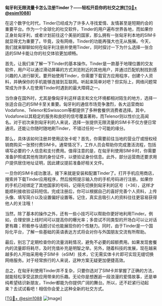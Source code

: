 **匈牙利无限流量卡怎么注册Tinder？——轻松开启你的社交之旅[[TG💪+ @esim1088](https://t.me/s/esim1088)]**

在这个数字化时代，Tinder已经成为了许多人寻找爱情、友情甚至是短期约会的重要平台。作为一个全球化的社交软件，Tinder的用户遍布世界各地，而如果你正身处匈牙利，或者计划前往这个美丽的国家，那么拥有一张匈牙利本地的SIM卡就显得尤为重要了。毕竟，没有网络，Tinder的功能再强大也无从施展。今天，我们就来聊聊如何在匈牙利注册并使用Tinder，同时探讨一下为什么选择一张合适的SIM卡能让你的社交体验更加顺畅。

首先，让我们来了解一下Tinder的基本操作。Tinder是一款基于地理位置的交友软件，用户可以通过滑动屏幕的方式浏览附近的其他用户，并通过匹配机制找到感兴趣的人进行聊天。要开始使用Tinder，你需要下载官方应用程序，创建个人资料，并确保你的手机能够连接到互联网。听起来简单对吧？但实际上，网络问题常常成为许多人在使用Tinder时遇到的最大障碍之一。

当你身在国外时，尤其是像匈牙利这样语言和文化环境都相对陌生的地方，选择一张适合自己的SIM卡至关重要。匈牙利的通信市场竞争激烈，各大运营商如Vodafone、Telenor和Swisscom等都提供了多种套餐供消费者选择。其中，Vodafone以其稳定的服务和良好的信号覆盖著称，而Telenor则以性价比高闻名。对于初次来到匈牙利的人来说，选择一张提供无限流量的SIM卡不仅方便日常通讯，还能让你随时随地刷Tinder，不错过任何一个可能的缘分。

那么，具体该如何注册并使用这张卡呢？首先，你需要前往当地的营业厅或授权经销商购买一张预付费SIM卡。通常情况下，工作人员会帮助你完成激活流程，包括填写必要的个人信息和支付费用。值得注意的是，在匈牙利使用SIM卡时，你需要准备护照或其他有效的身份证件，以便验证身份信息。此外，部分运营商还要求用户提供居住地址证明，因此建议提前准备好相关文件。

一旦你的SIM卡成功激活，接下来就是安装和配置Tinder了。打开手机应用商店，搜索并下载Tinder应用程序，然后按照提示输入你的手机号码进行注册。如果你的手机已经绑定了其他国家的号码，记得先切换到匈牙利的区号（+36），这样才能顺利接收验证码短信。完成注册后，你可以根据自己的喜好完善个人资料，上传头像、填写简介以及设置偏好设置等。记住，真实且吸引人的资料往往更容易获得他人的关注哦！

当然，除了基本的操作之外，还有一些小技巧可以帮助你更好地利用Tinder。例如，合理安排上线时间可以提高你的曝光率；多尝试不同类型的开场白可以让对话更有趣；积极参与话题讨论也能展现你的个性魅力。同时，由于Tinder是一个国际化平台，了解一些基础的英语表达方式将会对你与外国朋友交流有所帮助。

最后，别忘了定期检查你的流量消耗情况，避免不必要的超额费用。如果发现套餐内的流量即将耗尽，及时充值补充是明智之举。另外，随着科技的发展，现在越来越多的人开始采用电子SIM卡（eSIM）技术，它无需实体卡片即可实现无缝切换网络服务。对于经常旅行的人来说，这种方案无疑更加便捷高效。

总之，在匈牙利使用Tinder并不复杂，只要你选对了SIM卡并掌握了正确的方法，就能轻松享受这款应用带来的乐趣。无论你是想邂逅一段浪漫的爱情故事，还是单纯希望结识新朋友，Tinder都能为你提供广阔的舞台。所以，还不赶紧行动起来？去试试看吧！相信你会爱上这种全新的社交方式。

[[TG💪+ @esim1088](https://t.me/s/esim1088) ![Image](https://i.postimg.cc/4NQfJmqS/Snipaste-2025-05-13-00-14-12.png)]
